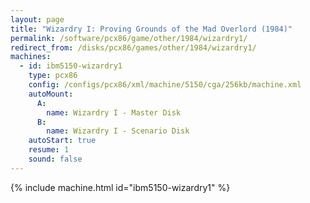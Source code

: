 ```yaml
---
layout: page
title: "Wizardry I: Proving Grounds of the Mad Overlord (1984)"
permalink: /software/pcx86/game/other/1984/wizardry1/
redirect_from: /disks/pcx86/games/other/1984/wizardry1/
machines:
  - id: ibm5150-wizardry1
    type: pcx86
    config: /configs/pcx86/xml/machine/5150/cga/256kb/machine.xml
    autoMount:
      A:
        name: Wizardry I - Master Disk
      B:
        name: Wizardry I - Scenario Disk
    autoStart: true
    resume: 1
    sound: false
---
```


{% include machine.html id="ibm5150-wizardry1" %}
